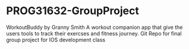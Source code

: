 # PROG31632-GroupProject
WorkoutBuddy by Granny Smith
A workout companion app that give the users tools to track their exercses and fitness journey. 
Git Repo for final group project for IOS development class
